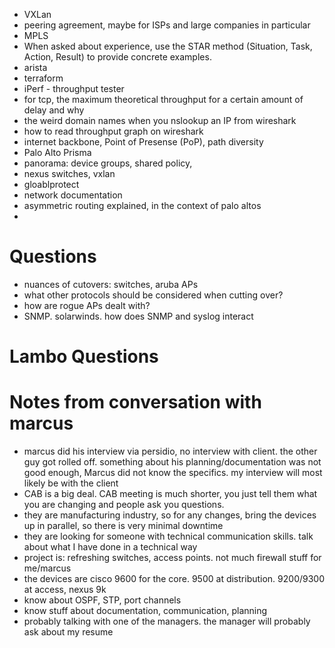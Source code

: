 - VXLan
- peering agreement, maybe for ISPs and large companies in particular
- MPLS
- When asked about experience, use the STAR method (Situation, Task, Action, Result) to provide concrete examples.
- arista
- terraform
- iPerf - throughput tester
- for tcp, the maximum theoretical throughput for a certain amount of delay and why
- the weird domain names when you nslookup an IP from wireshark
- how to read throughput graph on wireshark
- internet backbone, Point of Presense (PoP), path diversity
- Palo Alto Prisma
- panorama: device groups, shared policy, 
- nexus switches, vxlan
- gloablprotect 
- network documentation
- asymmetric routing explained, in the context of palo altos
- 


# Questions
- nuances of cutovers: switches, aruba APs
- what other protocols should be considered when cutting over?
- how are rogue APs dealt with?
- SNMP. solarwinds. how does SNMP and syslog interact

# Lambo Questions	



# Notes from conversation with marcus
- marcus did his interview via persidio, no interview with client. the other guy got rolled off. something about his planning/documentation was not good enough, Marcus did not know the specifics. my interview will most likely be with the client
- CAB is a big deal. CAB meeting is much shorter, you just tell them what you are changing and people ask you questions. 
- they are manufacturing industry, so for any changes, bring the devices up in parallel, so there is very minimal downtime
- they are looking for someone with technical communication skills. talk about what I have done in a technical way
- project is: refreshing switches, access points. not much firewall stuff for me/marcus
- the devices are cisco 9600 for the core. 9500 at distribution. 9200/9300 at access, nexus 9k
- know about OSPF, STP, port channels
- know stuff about documentation, communication, planning
- probably talking with one of the managers. the manager will probably ask about my resume


